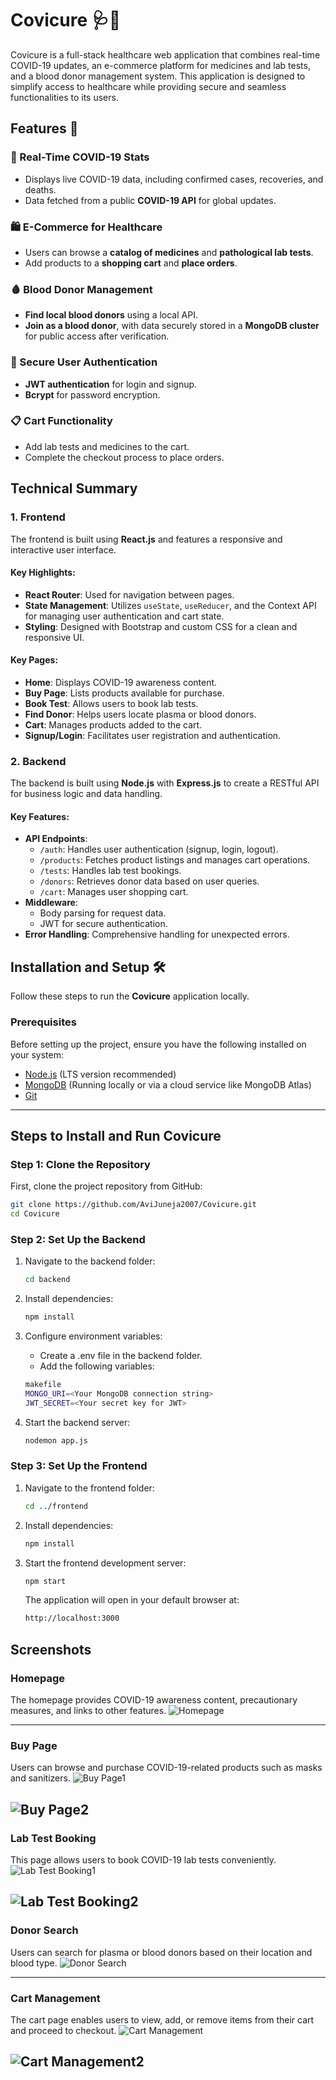 # Covicure 🩺💊

Covicure is a full-stack healthcare web application that combines real-time COVID-19 updates, an e-commerce platform for medicines and lab tests, and a blood donor management system. This application is designed to simplify access to healthcare while providing secure and seamless functionalities to its users.

## Features 🚀
### 🦠 Real-Time COVID-19 Stats
- Displays live COVID-19 data, including confirmed cases, recoveries, and deaths.
- Data fetched from a public **COVID-19 API** for global updates.
### 🛍️ E-Commerce for Healthcare
- Users can browse a **catalog of medicines** and **pathological lab tests**.
- Add products to a **shopping cart** and **place orders**.
### 🩸 Blood Donor Management
- **Find local blood donors** using a local API.
- **Join as a blood donor**, with data securely stored in a **MongoDB cluster** for public access after verification.
### 🔐 Secure User Authentication
- **JWT authentication** for login and signup.
- **Bcrypt** for password encryption.
### 📋 Cart Functionality
- Add lab tests and medicines to the cart.
- Complete the checkout process to place orders.

## Technical Summary
### 1. Frontend 
The frontend is built using **React.js** and features a responsive and interactive user interface. 

#### Key Highlights:
- **React Router**: Used for navigation between pages.
- **State Management**: Utilizes `useState`, `useReducer`, and the Context API for managing user authentication and cart state.
- **Styling**: Designed with Bootstrap and custom CSS for a clean and responsive UI.

#### Key Pages:
- **Home**: Displays COVID-19 awareness content.
- **Buy Page**: Lists products available for purchase.
- **Book Test**: Allows users to book lab tests.
- **Find Donor**: Helps users locate plasma or blood donors.
- **Cart**: Manages products added to the cart.
- **Signup/Login**: Facilitates user registration and authentication.

### 2. Backend
The backend is built using **Node.js** with **Express.js** to create a RESTful API for business logic and data handling.

#### Key Features:
- **API Endpoints**:
  - `/auth`: Handles user authentication (signup, login, logout).
  - `/products`: Fetches product listings and manages cart operations.
  - `/tests`: Handles lab test bookings.
  - `/donors`: Retrieves donor data based on user queries.
  - `/cart`: Manages user shopping cart.
- **Middleware**:
  - Body parsing for request data.
  - JWT for secure authentication.
- **Error Handling**: Comprehensive handling for unexpected errors.

## Installation and Setup 🛠️

Follow these steps to run the **Covicure** application locally.

### Prerequisites
Before setting up the project, ensure you have the following installed on your system:
- [Node.js](https://nodejs.org/) (LTS version recommended)
- [MongoDB](https://www.mongodb.com/) (Running locally or via a cloud service like MongoDB Atlas)
- [Git](https://git-scm.com/)

---

## Steps to Install and Run Covicure

### Step 1: Clone the Repository
   First, clone the project repository from GitHub:
   ```bash
   git clone https://github.com/AviJuneja2007/Covicure.git
   cd Covicure
   ```

### Step 2: Set Up the Backend
1. Navigate to the backend folder:
   ```bash
   cd backend

2. Install dependencies:
   ```bash
   npm install
   ```
3. Configure environment variables:
   - Create a .env file in the backend folder.
   - Add the following variables:
   ```bash
   makefile
   MONGO_URI=<Your MongoDB connection string>
   JWT_SECRET=<Your secret key for JWT>
   ```

4. Start the backend server:
   ```bash
   nodemon app.js
   ```

### Step 3: Set Up the Frontend
1. Navigate to the frontend folder:
   ```bash
   cd ../frontend
   ```
      
2. Install dependencies:
   ```bash
   npm install
   ```
   
3. Start the frontend development server:
   ```bash
   npm start
   ```
   
   The application will open in your default browser at:
   ```bash
   http://localhost:3000
   ```
## Screenshots

### Homepage
The homepage provides COVID-19 awareness content, precautionary measures, and links to other features.
![Homepage](https://github.com/AviJuneja2007/Covicure/blob/main/1.png?raw=true)

---

### Buy Page
Users can browse and purchase COVID-19-related products such as masks and sanitizers.
![Buy Page1](https://github.com/AviJuneja2007/Covicure/blob/main/2.1.png?raw=true)

![Buy Page2](https://github.com/AviJuneja2007/Covicure/blob/main/2.2.png?raw=true)
---

### Lab Test Booking
This page allows users to book COVID-19 lab tests conveniently.
![Lab Test Booking1](https://github.com/AviJuneja2007/Covicure/blob/main/3.1.png?raw=true)

![Lab Test Booking2](https://github.com/AviJuneja2007/Covicure/blob/main/3.2.png?raw=true)
---

### Donor Search
Users can search for plasma or blood donors based on their location and blood type.
![Donor Search](link_to_donor_search_screenshot)

---

### Cart Management
The cart page enables users to view, add, or remove items from their cart and proceed to checkout.
![Cart Management](https://github.com/AviJuneja2007/Covicure/blob/main/4.1.png?raw=true)

![Cart Management2](https://github.com/AviJuneja2007/Covicure/blob/main/4.2.png?raw=true)
---
